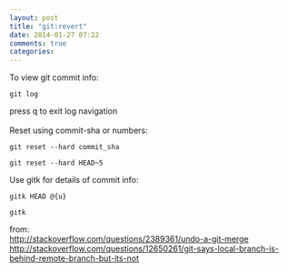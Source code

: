 ```yaml
---
layout: post
title: "git:revert"
date: 2014-01-27 07:22
comments: true
categories: 
---
```


To view git commit info: </br>
```
git log
```
press q to exit log navigation </br>
</br>
Reset using commit-sha or numbers: </br>
```
git reset --hard commit_sha

git reset --hard HEAD~5
```


Use gitk for details of commit info: </br>
```
gitk HEAD @{u}

gitk
```

from: </br>
http://stackoverflow.com/questions/2389361/undo-a-git-merge
http://stackoverflow.com/questions/12650261/git-says-local-branch-is-behind-remote-branch-but-its-not
